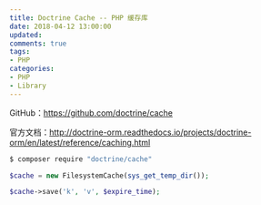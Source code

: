 ```yaml
---
title: Doctrine Cache -- PHP 缓存库
date: 2018-04-12 13:00:00
updated:
comments: true
tags:
- PHP
categories:
- PHP
- Library
---
```


GitHub：https://github.com/doctrine/cache

官方文档：http://doctrine-orm.readthedocs.io/projects/doctrine-orm/en/latest/reference/caching.html

<!--more-->

```bash
$ composer require "doctrine/cache"
```

```php
$cache = new FilesystemCache(sys_get_temp_dir());

$cache->save('k', 'v', $expire_time);
```
